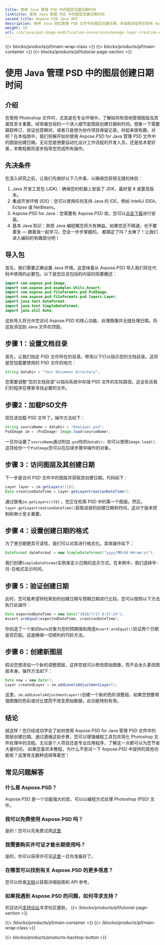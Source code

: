 ```yaml
---
title: 使用 Java 管理 PSD 中的图层创建日期时间
linktitle: 使用 Java 管理 PSD 中的图层创建日期时间
second_title: Aspose.PSD Java API
description: 使用 Java 轻松管理 PSD 文件中的图层创建日期。本指南将指导您使用 Aspose.PSD 进行无缝图像处理和图层管理。
weight: 18
url: /zh/java/psd-image-modification-conversion/manage-layer-creation-datetime-psd/
---
```


{{< blocks/products/pf/main-wrap-class >}}
{{< blocks/products/pf/main-container >}}
{{< blocks/products/pf/tutorial-page-section >}}

# 使用 Java 管理 PSD 中的图层创建日期时间

## 介绍
在使用 Photoshop 文件时，尤其是在专业环境中，了解如何有效地管理图层及其属性至关重要。经常被忽视的一个诱人细节是图层创建日期和时间。想象一下需要跟踪修订、验证创意瞬间，或者只是想为协作项目保留记录。听起来很有趣，对吧？在本指南中，我们将解开如何使用 Aspose.PSD for Java 管理 PSD 文件中的图层创建日期。无论您是想要自动化设计工作流程的开发人员，还是技术爱好者，本教程都将逐步指导您完成所有操作。
## 先决条件
在深入研究之前，让我们先做好以下几件事，以确保您获得无缝的体验：
1. Java 开发工具包 (JDK)：确保您的机器上安装了 JDK，最好是 8 或更高版本。
2. 集成开发环境 (IDE)：您可以使用任何支持 Java 的 IDE，例如 IntelliJ IDEA、Eclipse 或 NetBeans。
3.  Aspose.PSD for Java：您需要有 Aspose.PSD 库。您可以[点击下载](https://releases.aspose.com/psd/java/)进行安装。
4. 基本 Java 知识：熟悉 Java 编程概念将大有裨益。如果您还不精通，也不要着急 — 跟着我一起学习，您会一步步掌握的。
都搞定了吗？太棒了！让我们进入编码的有趣部分吧！
## 导入包
首先，我们需要正确设置 Java 环境。这意味着从 Aspose.PSD 导入我们将在代码中使用的必要包。以下是您应该包括的内容的简要概述：
```java
import com.aspose.psd.Image;
import com.aspose.psd.examples.Utils.Assert;
import com.aspose.psd.fileformats.psd.PsdImage;
import com.aspose.psd.fileformats.psd.layers.Layer;
import java.text.DateFormat;
import java.text.SimpleDateFormat;
import java.util.Date;
```
这些导入将允许您访问 Aspose.PSD 的核心功能、处理图像并无缝处理日期。将这些添加到 Java 文件的顶部。
## 步骤 1：设置文档目录
首先，让我们指定 PSD 文件所在的目录。修改以下行以指示您的文档目录。这将是您加载要使用的 PSD 文件的地方：
```java
String dataDir = "Your Document Directory";
```

您需要调整“您的文档目录”以指向系统中存储 PSD 文件的实际路径。这会告诉我们的程序在哪里寻找必要的文件。
## 步骤2：加载PSD文件
现在该加载 PSD 文件了。操作方法如下：
```java
String sourceName = dataDir + "OneLayer.psd";
PsdImage im = (PsdImage) Image.load(sourceName);
```

一旦你设置了`sourceName`通过附加`.psd`你的`dataDir`，你可以使用`Image.load()`.这将给你一个`PsdImage`您可以在后续步骤中操作的对象。
## 步骤 3：访问图层及其创建日期
下一步是访问 PSD 文件中的图层并获取其创建日期。代码如下：
```java
Layer layer = im.getLayers()[0];
Date creationDateTime = layer.getLayerCreationDateTime();
```

通过致电`im.getLayers()[0]` ，您正在检索 PSD 中的第一个图层。然后，`layer.getLayerCreationDateTime()`获取该层的创建日期和时间，这对于版本控制和审计至关重要。
## 步骤 4：设置创建日期的格式
为了使日期更具可读性，我们可以对其进行格式化。具体操作如下：
```java
DateFormat dateFormat = new SimpleDateFormat("yyyy/MM/dd HH:mm:ss");
```

我们创建`SimpleDateFormat`实例来定义日期的显示方式。在本例中，我们选择年-月-日格式显示时间。
## 步骤 5：验证创建日期
此时，您可能希望将检索到的创建日期与预期日期进行比较。您可以按照以下方法执行此操作：
```java
Date expectedDateTime = new Date("2018/7/17 8:57:24");
Assert.areEqual(expectedDateTime, creationDateTime);
```

你创造了一个新的`Date`对象为您的预期值和用途`Assert.areEqual()`验证两个日期是否匹配。这是确保一切顺利的巧妙方法。
## 步骤 6：创建新图层
假设您想添加一个新的调整图层，这样您就可以修改原始图像，而不会永久更改图层本身。操作方法如下：
```java
Date now = new Date();
Layer createdLayer = im.addLevelsAdjustmentLayer();
```

这里，`im.addLevelsAdjustmentLayer()`创建一个新的色阶调整层。如果您想要增强图像的色彩或对比度而不改变原始数据，此功能特别有用。
## 结论
就这样！您已经成功学会了如何使用 Aspose.PSD for Java 管理 PSD 文件中的图层创建日期。通过遵循这些步骤，您可以增强编程工具包并简化 Photoshop 文件处理中的流程。无论是个人项目还是专业应用程序，了解这一点都可以为您节省大量时间。
如果您喜欢本教程，为什么不尝试一下 Aspose.PSD 中提供的其他功能呢？这里有无数种选择等着您！
## 常见问题解答
### 什么是 Aspose.PSD？  
Aspose.PSD 是一个功能强大的库，可以以编程方式处理 Photoshop (PSD) 文件。
### 我可以免费使用 Aspose.PSD 吗？  
是的！您可以先免费试用[这里](https://releases.aspose.com/).
### 我需要购买许可证才能长期使用吗？  
是的，你可以获得许可证[这里](https://purchase.aspose.com/buy)一旦你准备好了。
### 在哪里可以找到有关 Aspose.PSD 的更多信息？  
您可以检查[文档](https://reference.aspose.com/psd/java/)以获取详细指南和 API 参考。
### 如果我遇到 Aspose.PSD 的问题，如何寻求支持？  
欢迎访问[支持论坛](https://forum.aspose.com/c/psd/34)寻求社区援助。
{{< /blocks/products/pf/tutorial-page-section >}}

{{< /blocks/products/pf/main-container >}}
{{< /blocks/products/pf/main-wrap-class >}}

{{< blocks/products/products-backtop-button >}}
